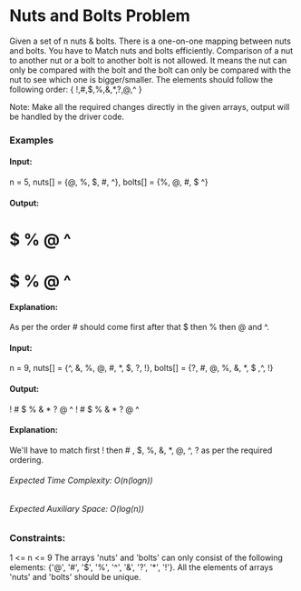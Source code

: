 # Nuts and Bolts Problem
Given a set of n nuts & bolts. There is a one-on-one mapping between nuts and bolts. You have to Match nuts and bolts efficiently. Comparison of a nut to another nut or a bolt to another bolt is not allowed. It means the nut can only be compared with the bolt and the bolt can only be compared with the nut to see which one is bigger/smaller.
The elements should follow the following order: { !,#,$,%,&,*,?,@,^ }

Note: Make all the required changes directly in the given arrays, output will be handled by the driver code.

### Examples
#### Input:
n = 5, nuts[] = {@, %, $, #, ^}, bolts[] = {%, @, #, $ ^}
#### Output: 
# $ % @ ^
# $ % @ ^
#### Explanation:
As per the order # should come first after that $ then % then @ and ^. 

#### Input:
n = 9, nuts[] = {^, &, %, @, #, *, $, ?, !}, bolts[] = {?, #, @, %, &, *, $ ,^, !}
#### Output: 
! # $ % & * ? @ ^
! # $ % & * ? @ ^
#### Explanation:
We'll have to match first ! then  # , $,  %,  &,  *,  @,  ^,  ? as per the required ordering.

###### Expected Time Complexity: O(n(logn))
###### Expected Auxiliary Space: O(log(n))

### Constraints:
1 <= n <= 9
The arrays 'nuts' and 'bolts' can only consist of the following elements: {'@', '#', '$', '%', '^', '&', '?', '*', '!'}.
All the elements of arrays 'nuts' and 'bolts' should be unique.

